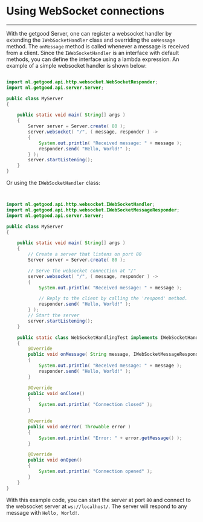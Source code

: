 # Using WebSocket connections

---

With the getgood Server, one can register a websocket handler by extending the `IWebSocketHandler` class and overriding the `onMessage` method. The `onMessage` method is called whenever a message is received from a client.
Since the `IWebSocketHandler` is an interface with default methods, you can define the interface using
a lambda expression. An example of a simple websocket handler is shown below:

```java

import nl.getgood.api.http.websocket.WebSocketResponder;
import nl.getgood.api.server.Server;

public class MyServer
{

    public static void main( String[] args )
    {
        Server server = Server.create( 80 );
        server.websocket( "/", ( message, responder ) ->
        {
            System.out.println( "Received message: " + message );
            responder.send( "Hello, World!" );
        } );
        server.startListening();
    }
}
```

Or using the `IWebSocketHandler` class:

```java


import nl.getgood.api.http.websocket.IWebSocketHandler;
import nl.getgood.api.http.websocket.IWebSocketMessageResponder;
import nl.getgood.api.server.Server;

public class MyServer
{

    public static void main( String[] args )
    {
        // Create a server that listens on port 80
        Server server = Server.create( 80 );

        // Serve the websocket connection at "/"
        server.websocket( "/", ( message, responder ) ->
        {
            System.out.println( "Received message: " + message );

            // Reply to the client by calling the 'respond' method.
            responder.send( "Hello, World!" );
        } );
        // Start the server
        server.startListening();
    }

    public static class WebSocketHandlingTest implements IWebSocketHandler
    {
        @Override
        public void onMessage( String message, IWebSocketMessageResponder responder )
        {
            System.out.println( "Received message: " + message );
            responder.send( "Hello, World!" );
        }

        @Override
        public void onClose()
        {
            System.out.println( "Connection closed" );
        }

        @Override
        public void onError( Throwable error )
        {
            System.out.println( "Error: " + error.getMessage() );
        }

        @Override
        public void onOpen()
        {
            System.out.println( "Connection opened" );
        }
    }
}
```

With this example code, you can start the server at port `80` and connect to the websocket server at `ws://localhost/`. 
The server will respond to any message with `Hello, World!`.